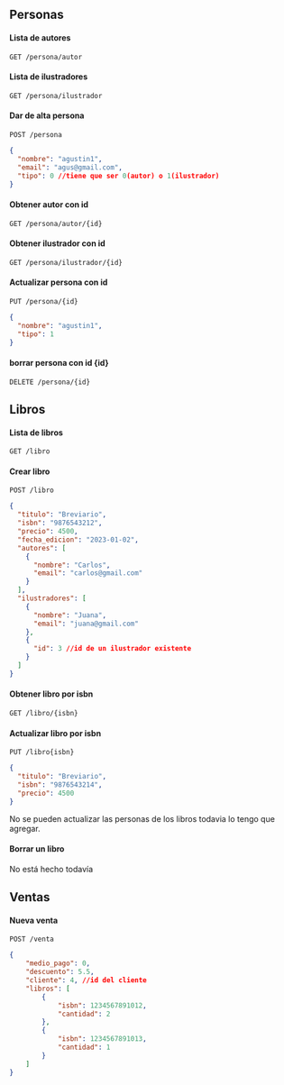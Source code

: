 ## Personas

#### Lista de autores
`GET /persona/autor`

#### Lista de ilustradores
`GET /persona/ilustrador`


#### Dar de alta persona
`POST /persona`
```json
{  
  "nombre": "agustin1",
  "email": "agus@gmail.com",
  "tipo": 0 //tiene que ser 0(autor) o 1(ilustrador)
}
```
#### Obtener autor con id
`GET /persona/autor/{id}`

#### Obtener ilustrador con id
`GET /persona/ilustrador/{id}`

#### Actualizar persona con id
`PUT /persona/{id}`
```json
{
  "nombre": "agustin1",
  "tipo": 1
}
```
#### borrar persona con id {id}
`DELETE /persona/{id}`

## Libros

#### Lista de libros
`GET /libro`

#### Crear libro
`POST /libro`
```json
{
  "titulo": "Breviario",
  "isbn": "9876543212",
  "precio": 4500,
  "fecha_edicion": "2023-01-02",
  "autores": [
    {
      "nombre": "Carlos",
      "email": "carlos@gmail.com"
    }
  ],
  "ilustradores": [
    {
      "nombre": "Juana",
      "email": "juana@gmail.com"
    },
    {
      "id": 3 //id de un ilustrador existente
    }  
  ]
}
```

#### Obtener libro por isbn
`GET /libro/{isbn}`

#### Actualizar libro por isbn
`PUT /libro{isbn}`
```json
{
  "titulo": "Breviario",
  "isbn": "9876543214",
  "precio": 4500
}
```

No se pueden actualizar las personas de los libros todavia lo tengo que agregar.

#### Borrar un libro
No está hecho todavía

## Ventas

#### Nueva venta
`POST /venta`
```json
{
    "medio_pago": 0,
    "descuento": 5.5,
    "cliente": 4, //id del cliente
    "libros": [
        {
            "isbn": 1234567891012,
            "cantidad": 2
        },
        {
            "isbn": 1234567891013,
            "cantidad": 1
        }   
    ]
}
```